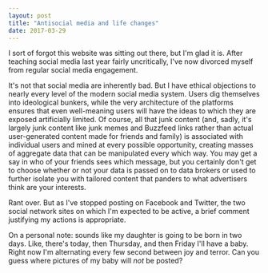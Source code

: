 ```yaml
---
layout: post
title: "Antisocial media and life changes"
date: 2017-03-29
---
```


I sort of forgot this website was sitting out there, but I'm glad it is. After teaching social media last year fairly uncritically, I've now divorced myself from regular social media engagement.

It's not that social media are inherently bad. But I have ethical objections to nearly every level of the modern social media system. Users dig themselves into ideological bunkers, while the very architecture of the platforms ensures that even well-meaning users will have the ideas to which they are exposed artificially limited. Of course, all that junk content (and, sadly, it's largely junk content like junk memes and Buzzfeed links rather than actual user-generated content made for friends and family) is associated with individual users and mined at every possible opportunity, creating masses of aggregate data that can be manipulated every which way. You may get a say in who of your friends sees which message, but you certainly don't get to choose whether or not your data is passed on to data brokers or used to further isolate you with tailored content that panders to what advertisers think are your interests.

Rant over. But as I've stopped posting on Facebook and Twitter, the two social network sites on which I'm expected to be active, a brief comment justifying my actions is appropriate.

On a personal note: sounds like my daughter is going to be born in two days. Like, there's today, then Thursday, and then Friday I'll have a baby. Right now I'm alternating every few second between joy and terror. Can you guess where pictures of my baby will _not_ be posted?
